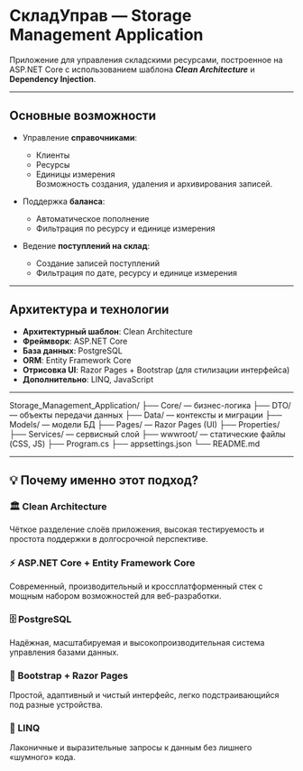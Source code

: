 # СкладУправ — Storage Management Application

Приложение для управления складскими ресурсами, построенное на ASP.NET Core с использованием шаблона ***Clean Architecture*** и **Dependency Injection**.

---

##  Основные возможности

- Управление **справочниками**:
  - Клиенты
  - Ресурсы
  - Единицы измерения  
  Возможность создания, удаления и архивирования записей.

- Поддержка **баланса**:
  - Автоматическое пополнение
  - Фильтрация по ресурсу и единице измерения

- Ведение **поступлений на склад**:
  - Создание записей поступлений
  - Фильтрация по дате, ресурсу и единице измерения

---

##  Архитектура и технологии

- **Архитектурный шаблон**: Clean Architecture  
- **Фреймворк**: ASP.NET Core  
- **База данных**: PostgreSQL  
- **ORM**: Entity Framework Core  
- **Отрисовка UI**: Razor Pages + Bootstrap (для стилизации интерфейса)  
- **Дополнительно**: LINQ, JavaScript  

---

Storage_Management_Application/
├── Core/               — бизнес-логика
├── DTO/                — объекты передачи данных
├── Data/               — контексты и миграции
├── Models/             — модели БД
├── Pages/              — Razor Pages (UI)
├── Properties/
├── Services/           — сервисный слой
├── wwwroot/            — статические файлы (CSS, JS)
├── Program.cs
├── appsettings.json
└── README.md

---

## 💡 Почему именно этот подход?

### 🏛 Clean Architecture  
Чёткое разделение слоёв приложения, высокая тестируемость и простота поддержки в долгосрочной перспективе.

### ⚡ ASP.NET Core + Entity Framework Core  
Современный, производительный и кроссплатформенный стек с мощным набором возможностей для веб-разработки.

### 🗄 PostgreSQL  
Надёжная, масштабируемая и высокопроизводительная система управления базами данных.

### 🎨 Bootstrap + Razor Pages  
Простой, адаптивный и чистый интерфейс, легко подстраивающийся под разные устройства.

### 🧩 LINQ  
Лаконичные и выразительные запросы к данным без лишнего «шумного» кода.

